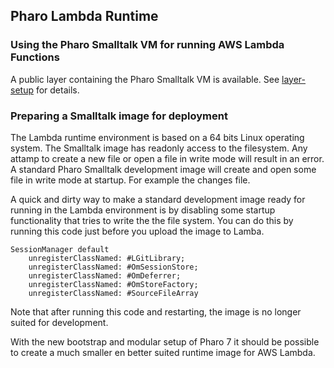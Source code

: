 ## Pharo Lambda Runtime

### Using the Pharo Smalltalk VM for running AWS Lambda Functions

A public layer containing the Pharo Smalltalk VM is available. See [layer-setup](layer-setup.md) for details.


### Preparing a Smalltalk image for deployment

The Lambda runtime environment is based on a 64 bits Linux operating system. The Smalltalk image has readonly access 
to the filesystem. Any attamp to create a new file or open a file in write mode will result in an error. A standard
Pharo Smalltalk development image will create and open some file in write mode at startup. For example the changes file. 

A quick and dirty way to make a standard development image ready for running in the Lambda environment is by disabling 
some startup functionality that tries to write the the file system. You can do this by running this code just before 
you upload the image to Lamba. 

```smalltalk
SessionManager default
	unregisterClassNamed: #LGitLibrary;
	unregisterClassNamed: #OmSessionStore;
	unregisterClassNamed: #OmDeferrer;
	unregisterClassNamed: #OmStoreFactory;
	unregisterClassNamed: #SourceFileArray
```

Note that after running this code and restarting, the image is no longer suited for development.
 
With the new bootstrap and modular setup of Pharo 7 it should be possible to create a much smaller en better suited
runtime image for AWS Lambda.